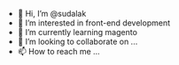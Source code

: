 - 👋 Hi, I’m @sudalak
- 👀 I’m interested in front-end development
- 🌱 I’m currently learning magento
- 💞️ I’m looking to collaborate on ...
- 📫 How to reach me ...

<!---
sudalak/sudalak is a ✨ special ✨ repository because its `README.md` (this file) appears on your GitHub profile.
You can click the Preview link to take a look at your changes.
--->
